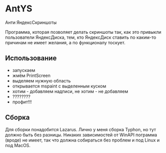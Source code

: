 # AntYS
Анти ЯндексСкриншоты

Программа, которая позволяет делать скриншоты так, как это привыкли пользователи ЯндексДиска, тем, кто ЯндексДиск ставить по каким-то причинам не имеет желания, а по функционалу тоскует.

## Использование
- запускаем
- жмём PrintScreen
- выделяем нужную область
- открывается mspaint с выделенным куском 
- хотим - добавляем надписи, не хотим - не добавляем
- ????????
- профит!!!

## Сборка
Для сборки понадобится Lazarus. Лично у меня сборка Typhon, но тут должно быть без разницы.
Никаких зависимостей от WinAPI пограмма (вроде) не имеет, так что должна собираться без проблем и под Linux и под MacOS.
